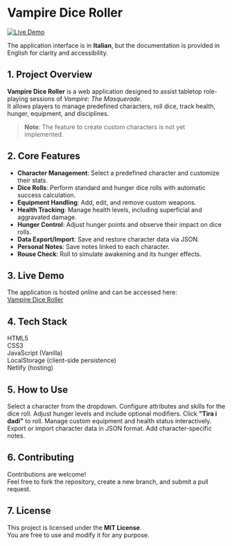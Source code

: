 # Vampire Dice Roller

[![Live Demo](https://img.shields.io/badge/live-demo-green)](https://vampire-dice-roller-best-coterie.netlify.app/)


The application interface is in **Italian**, but the documentation is provided in English for clarity and accessibility.

## 1. Project Overview

**Vampire Dice Roller** is a web application designed to assist tabletop role-playing sessions of *Vampire: The Masquerade*.  
It allows players to manage predefined characters, roll dice, track health, hunger, equipment, and disciplines.

> **Note**: The feature to create custom characters is not yet implemented.

## 2. Core Features

- **Character Management**: Select a predefined character and customize their stats.
- **Dice Rolls**: Perform standard and hunger dice rolls with automatic success calculation.
- **Equipment Handling**: Add, edit, and remove custom weapons.
- **Health Tracking**: Manage health levels, including superficial and aggravated damage.
- **Hunger Control**: Adjust hunger points and observe their impact on dice rolls.
- **Data Export/Import**: Save and restore character data via JSON.
- **Personal Notes**: Save notes linked to each character.
- **Rouse Check**: Roll to simulate awakening and its hunger effects.

## 3. Live Demo

The application is hosted online and can be accessed here:  
[Vampire Dice Roller](https://vampire-dice-roller-best-coterie.netlify.app/)

## 4. Tech Stack

HTML5  
CSS3  
JavaScript (Vanilla)  
LocalStorage (client-side persistence)  
Netlify (hosting)

## 5. How to Use

Select a character from the dropdown.
Configure attributes and skills for the dice roll.
Adjust hunger levels and include optional modifiers.
Click **"Tira i dadi"** to roll.
Manage custom equipment and health status interactively.
Export or import character data in JSON format.
Add character-specific notes.

## 6. Contributing

Contributions are welcome!  
Feel free to fork the repository, create a new branch, and submit a pull request.

## 7. License

This project is licensed under the **MIT License**.  
You are free to use and modify it for any purpose.